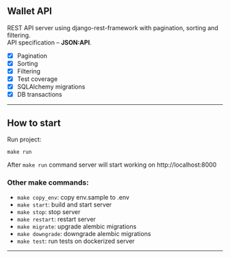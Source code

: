 ## Wallet API

REST API server using django-rest-framework with pagination, sorting and filtering.<br>
API specification – <strong>JSON:API</strong>.

- [x] Pagination
- [x] Sorting
- [x] Filtering
- [x] Test coverage
- [x] SQLAlchemy migrations
- [x] DB transactions
---

## How to start

Run project:
```shell
make run
```
After `make run` command server will start working on http://localhost:8000

### Other make commands:
* `make copy_env`:  copy env.sample to .env
* `make start`: build and start server
* `make stop`:  stop server
* `make restart`: restart server
* `make migrate`: upgrade alembic migrations
* `make downgrade`: downgrade alembic migrations
* `make test`: run tests on dockerized server

---


